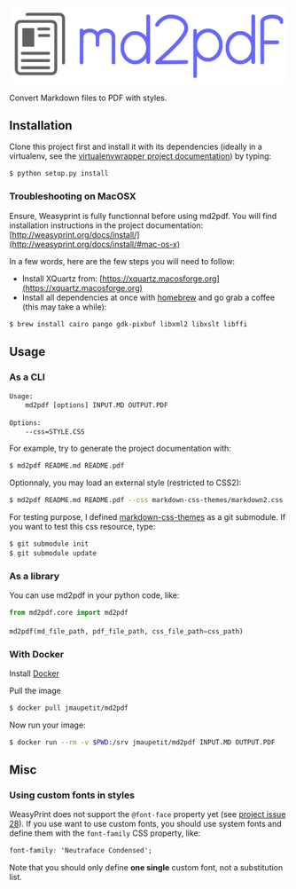 ![md2pdf logo](./assets/md2pdf-logo.png)

Convert Markdown files to PDF with styles.

## Installation

Clone this project first and install it with its dependencies (ideally in a
virtualenv, see the [virtualenvwrapper project
documentation](http://virtualenvwrapper.readthedocs.org/en/latest/index.html))
by typing:

```bash
$ python setup.py install
```

### Troubleshooting on MacOSX

Ensure, Weasyprint is fully functionnal before using md2pdf. You will find
installation instructions in the project documentation:
[http://weasyprint.org/docs/install/](http://weasyprint.org/docs/install/#mac-os-x)

In a few words, here are the few steps you will need to follow:

* Install XQuartz from:
  [https://xquartz.macosforge.org](https://xquartz.macosforge.org)
* Install all dependencies at once with
  [homebrew](http://mxcl.github.io/homebrew/) and go grab a coffee (this may
  take a while):

```bash
$ brew install cairo pango gdk-pixbuf libxml2 libxslt libffi
```

## Usage

### As a CLI

```
Usage:
    md2pdf [options] INPUT.MD OUTPUT.PDF

Options:
    --css=STYLE.CSS
```

For example, try to generate the project documentation with:

```bash
$ md2pdf README.md README.pdf
```

Optionnaly, you may load an external style (restricted to CSS2):

```bash
$ md2pdf README.md README.pdf --css markdown-css-themes/markdown2.css
```

For testing purpose, I defined
[markdown-css-themes](https://github.com/jasonm23/markdown-css-themes) as a  git
submodule. If you want to test this css resource, type:

```bash
$ git submodule init
$ git submodule update
```

### As a library

You can use md2pdf in your python code, like:

```python
from md2pdf.core import md2pdf

md2pdf(md_file_path, pdf_file_path, css_file_path=css_path)
```

### With Docker

Install [Docker](https://www.docker.com/)

Pull the image

```bash
$ docker pull jmaupetit/md2pdf
```

Now run your image:

```bash
$ docker run --rm -v $PWD:/srv jmaupetit/md2pdf INPUT.MD OUTPUT.PDF
```

## Misc

### Using custom fonts in styles

WeasyPrint does not support the `@font-face` property yet (see [project issue
28](https://github.com/Kozea/WeasyPrint/issues/28)). If you use want to use
custom fonts, you should use system fonts and define them with the `font-family`
CSS property, like:

```css
font-family: 'Neutraface Condensed';
```

Note that you should only define **one single** custom font, not a substitution
list.
